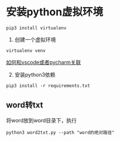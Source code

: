 # 安装python虚拟环境
```
pip3 install virtualenv
```
1. 创建一个虚拟环境

```
virtualenv venv
```
[如何和vscode或者pycharm关联](https://segmentfault.com/a/1190000017955152)

2. 安装python3依赖
```
pip3 install -r requirements.txt
```
## word转txt
将word放到word目录下，执行
```
python3 word2txt.py --path "word的绝对路径"
```